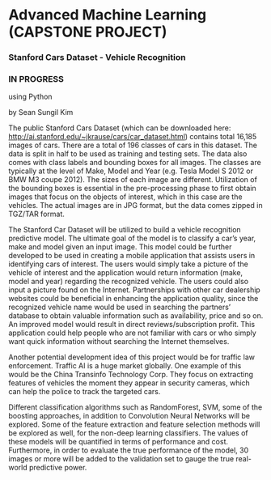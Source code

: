 # Advanced Machine Learning (CAPSTONE PROJECT)

### Stanford Cars Dataset - Vehicle Recognition
### IN PROGRESS
using Python

by Sean Sungil Kim

The public Stanford Cars Dataset (which can be downloaded here: http://ai.stanford.edu/~jkrause/cars/car_dataset.html) contains total 16,185 images of cars. There are a total of 196 classes of cars in this dataset. The data is split in half to be used as training and testing sets. The data also comes with class labels and bounding boxes for all images. The classes are typically at the level of Make, Model and Year (e.g. Tesla Model S 2012 or BMW M3 coupe 2012). The sizes of each image are different. Utilization of the bounding boxes is essential in the pre-processing phase to first obtain images that focus on the objects of interest, which in this case are the vehicles. The actual images are in JPG format, but the data comes zipped in TGZ/TAR format.

The Stanford Car Dataset will be utilized to build a vehicle recognition predictive model. The ultimate goal of the model is to classify a car’s year, make and model given an input image. This model could be further developed to be used in creating a mobile application that assists users in identifying cars of interest. The users would simply take a picture of the vehicle of interest and the application would return information (make, model and year) regarding the recognized vehicle. The users could also input a picture found on the Internet. Partnerships with other car dealership websites could be beneficial in enhancing the application quality, since the recognized vehicle name would be used in searching the partners’ database to obtain valuable information such as availability, price and so on. An improved model would result in direct reviews/subscription profit. This application could help people who are not familiar with cars or who simply want quick information without searching the Internet themselves.

Another potential development idea of this project would be for traffic law enforcement. Traffic AI is a huge market globally. One example of this would be the China Transinfo Technology Corp. They focus on extracting features of vehicles the moment they appear in security cameras, which can help the police to track the targeted cars.

Different classification algorithms such as RandomForest, SVM, some of the boosting approaches, in addition to Convolution Neural Networks will be explored. Some of the feature extraction and feature selection methods will be explored as well, for the non-deep learning classifiers. The values of these models will be quantified in terms of performance and cost. Furthermore, in order to evaluate the true performance of the model, 30 images or more will be added to the validation set to gauge the true real-world predictive power.
